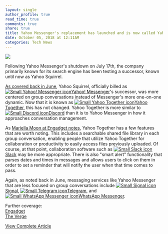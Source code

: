 ```yaml
---
layout: single
author_profile: true
read_time: true
comments: true
share: true
title: Yahoo Messenger's replacement has launched and is now called Yahoo Together
date: October 05, 2018 at 12:11AM
categories: Tech News
---
```

<img class="align-center" src="%20http://d2.alternativeto.net/dist/icons/yahoo-messenger_81351.png?width=36&amp;height=36&amp;mode=crop&amp;upscale=false">
<p><p>Following Yahoo Messenger's shutdown on July 17th, the company primarily known for its search engine has been testing a successor, known until now as Yahoo Squirrel.</p>
<p><a href="https://alternativeto.net/news/2018/6/yahoo-messenger-s-shutdown-date-is-july-17th-redirecting-users-to-squirrel" rel="nofollow">As covered back in June</a>, Yahoo Squirrel, officially billed as <a href='//alternativeto.net/software/yahoo-messenger/'><img alt='Small Yahoo! Messenger icon' class='mini-app-icon' src='//d2.alternativeto.net/dist/icons/yahoo-messenger_81351.png?width=36&height=36&mode=crop&upscale=false' />Yahoo! Messenger</a>'s successor, was more centered on group conversations instead of Messenger's more one-on-one dynamic. Now that it is known as <a href='//alternativeto.net/software/yahoo-squirrel/'><img alt='Small Yahoo Together icon' class='mini-app-icon' src='//d2.alternativeto.net/dist/icons/yahoo-squirrel_133386.png?width=36&height=36&mode=crop&upscale=false' />Yahoo Together</a>, this has not changed. Yahoo Together is more similar to <a href='//alternativeto.net/software/discord-app/'><img alt='Small Discord icon' class='mini-app-icon' src='//d2.alternativeto.net/dist/icons/discord-app_108230.png?width=36&height=36&mode=crop&upscale=false' />Discord</a> than it is to Yahoo Messenger in how it approaches conversation management.</p>
<p>As <a href="https://www.engadget.com/2018/10/04/yahoo-together-group-chat-app/" rel="nofollow">Mariella Moon at Engadget notes</a>, Yahoo Together has a few features that are worth noting. This includes a searchable shared file library in each group conversation, enabling people that utilize Yahoo Together for collaboration or productivity to easily access files previously uploaded. Of course, at that point, collaboration software such as <a href='//alternativeto.net/software/slack/'><img alt='Small Slack icon' class='mini-app-icon' src='//d2.alternativeto.net/dist/icons/slack_59044.png?width=36&height=36&mode=crop&upscale=false' />Slack</a> may be more appropriate. There is also &quot;smart alert&quot; functionality that parses dates and times in messages and allows users to click on them in order to set a reminder that will notify the user when that time comes to pass.</p>
<p>Again, as noted back in June, messaging services like Yahoo Messenger that are less focused on group conversations include <a href='//alternativeto.net/software/signal-private-messenger/'><img alt='Small Signal icon' class='mini-app-icon' src='//d2.alternativeto.net/dist/icons/signal-private-messenger_104976.png?width=36&height=36&mode=crop&upscale=false' />Signal</a>, <a href='//alternativeto.net/software/telegram/'><img alt='Small Telegram icon' class='mini-app-icon' src='//d2.alternativeto.net/dist/icons/telegram_122545.png?width=36&height=36&mode=crop&upscale=false' />Telegram</a>, and <a href='//alternativeto.net/software/whatsapp/'><img alt='Small WhatsApp Messenger icon' class='mini-app-icon' src='//d2.alternativeto.net/dist/icons/whatsapp_58669.png?width=36&height=36&mode=crop&upscale=false' />WhatsApp Messenger</a>.</p>
<p>Further coverage:<br />
<a href="https://www.engadget.com/2018/10/04/yahoo-together-group-chat-app/" rel="nofollow">Engadget</a><br />
<a href="https://www.theverge.com/2018/10/4/17935276/yahoo-together-app-announced-android-ios-slack-clone" rel="nofollow">The Verge</a></p>
</p>
<a class="btn btn--info" href="https://alternativeto.net/news/2018/10/yahoo-messenger-s-replacement-has-launched-is-now-called-yahoo-together">View Complete Article</a>